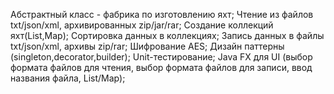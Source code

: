 Абстрактный класс - фабрика по изготовлению яхт;
Чтение из файлов txt/json/xml, архивированных zip/jar/rar;
Создание коллекций яхт(List,Map);
Сортировка данных в коллекциях;
Запись данных в файлы txt/json/xml, архивы zip/rar;
Шифрование AES;
Дизайн паттерны (singleton,decorator,builder);
Unit-тестирование;
Java FX для UI (выбор формата файлов для чтения, выбор формата файлов для записи, ввод названия файла, List/Map); 

